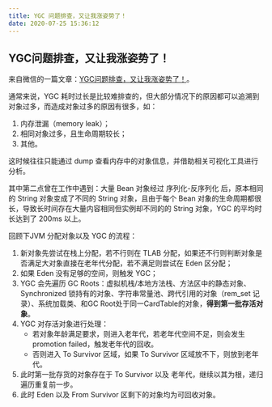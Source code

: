 ```yaml
---
title: YGC 问题排查，又让我涨姿势了！
date: 2020-07-25 15:36:12
---
```


## YGC问题排查，又让我涨姿势了！

来自微信的一篇文章：[YGC问题排查，又让我涨姿势了！](https://mp.weixin.qq.com/s?__biz=MzAxNjM2MTk0Ng==&mid=2247491553&idx=2&sn=55d377eb711cdb0288d9cf28afa69e1d&chksm=9bf4af54ac83264273bf0e7961313b919f10bf671ba70b7bf8e157c65c05b9a5ea0a21eafd9f&mpshare=1&scene=1&srcid=0724RonOYge4S6M3ucwJdQ5D&sharer_sharetime=1595585703651&sharer_shareid=24a7761e1ff7c16d32495d378d4ca2de&key=a9ac97d80b28f50581fb140dfcd31ee77ce62069370b7e4a43f53233ba00e54b817d7d4c9cfda5ab29d281649b85e4cc4d10964a71defa6c3f3f7f81298dd80000a5749d819ad17c29ae7a89596361f6&ascene=1&uin=MTU0NzEwNTU4NA%3D%3D&devicetype=Windows+10+x64&version=62090529&lang=zh_CN&exportkey=AcJ3RvhOlb2MVUoodeE8mTU%3D&pass_ticket=MABdaGlgDhKVxYYoJdamGkNe%2F4jM1VuoFlc2Sa9cQVRSWjHGv0oVu7VbEMSvj6FP)。

通常来说，YGC 耗时过长是比较难排查的，但大部分情况下的原因都可以追溯到对象过多，而造成对象过多的原因有很多，如：

1. 内存泄漏（memory leak）；
2. 相同对象过多，且生命周期较长；
3. 其他。

这时候往往只能通过 dump 查看内存中的对象信息，并借助相关可视化工具进行分析。

其中第二点曾在工作中遇到：大量 Bean 对象经过 序列化-反序列化 后，原本相同的 String 对象变成了不同的 String 对象，且由于每个 Bean 对象的生命周期都很长，导致长时间存在大量内容相同但实例却不同的的 String 对象，YGC 的平均时长达到了 200ms 以上。



回顾下JVM 分配对象以及 YGC 的流程：

1. 新对象先尝试在栈上分配，若不行则在 TLAB 分配，如果还不行则判断对象是否满足大对象直接在老年代分配，若不满足则尝试在 Eden 区分配；
2. 如果 Eden 没有足够的空间，则触发 YGC；
3. YGC 会先遍历 GC Roots：虚拟机栈/本地方法栈、方法区中的静态对象、Synchronized 锁持有的对象、字符串常量池、跨代引用的对象（rem_set 记录）、系统加载类、和GC Root处于同一CardTable的对象，**得到第一批存活对象**。
4. YGC 对存活对象进行处理：
   - 若对象年龄满足要求，则进入老年代，若老年代空间不足，则会发生promotion failed，触发老年代的回收。
   - 否则进入 To Survivor 区域，如果 To Survivor 区域放不下，则放到老年代。
5. 此时第一批存货的对象存在于 To Survivor 以及 老年代，继续以其为根，递归遍历重复前一步。
6. 此时 Eden 以及 From Survivor 区剩下的对象均为可回收对象。

